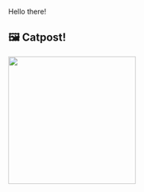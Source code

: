 Hello there!



## 🖼️ Catpost!

<sub>
    <img src="https://cdn2.thecatapi.com/images/ifSXadgxQ.jpg" height="256">
</sub>

